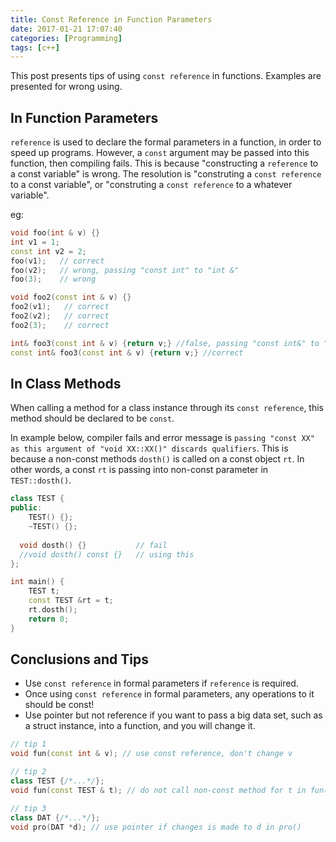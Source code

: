 ```yaml
---
title: Const Reference in Function Parameters
date: 2017-01-21 17:07:40
categories: [Programming]
tags: [c++]
---
```


This post presents tips of using `const reference` in functions. Examples are presented for wrong using.

<!-- more -->
<!-- toc -->

## In Function Parameters
`reference` is used to declare the formal parameters in a function, in order to speed up programs. However, a `const` argument may be 
passed into this function, then compiling fails. This is because "constructing a `reference` to a const variable" is wrong. The resolution 
is "construting a `const reference` to a const variable", or "construting a `const reference` to a whatever variable".

eg:
``` c++
void foo(int & v) {}
int v1 = 1;
const int v2 = 2;
foo(v1);   // correct
foo(v2);   // wrong, passing "const int" to "int &"
foo(3);    // wrong

void foo2(const int & v) {}
foo2(v1);   // correct
foo2(v2);   // correct
foo2(3);    // correct

int& foo3(const int & v) {return v;} //false, passing "const int&" to "int&" in return
const int& foo3(const int & v) {return v;} //correct
```

## In Class Methods
When calling a method for a class instance through its `const reference`, this method should be declared to be `const`.

In example below, compiler fails and error message is `passing "const XX" as this argument of "void XX::XX()" discards qualifiers`. 
This is because a non-const methods `dosth()` is called on a const object `rt`. In other words, a const `rt` is passing 
into  non-const parameter in `TEST::dosth()`. 
``` c++
class TEST {
public:
    TEST() {};
    ~TEST() {};
  
  void dosth() {}           // fail
  //void dosth() const {}   // using this 
};

int main() {
    TEST t;
    const TEST &rt = t;
    rt.dosth();
    return 0;
}
```

## Conclusions and Tips
- Use `const reference` in formal parameters if `reference` is required.
- Once using `const reference` in formal parameters, any operations to it should be const!
- Use pointer but not reference if you want to pass a big data set, 
such as a struct instance, into a function, and you will change it.

``` c++
// tip 1
void fun(const int & v); // use const reference, don't change v 

// tip 2
class TEST {/*...*/};  
void fun(const TEST & t); // do not call non-const method for t in fun()

// tip 3
class DAT {/*...*/};
void pro(DAT *d); // use pointer if changes is made to d in pro()
```
